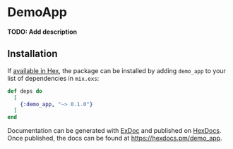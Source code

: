 # DemoApp

**TODO: Add description**

## Installation

If [available in Hex](https://hex.pm/docs/publish), the package can be installed
by adding `demo_app` to your list of dependencies in `mix.exs`:

```elixir
def deps do
  [
    {:demo_app, "~> 0.1.0"}
  ]
end
```

Documentation can be generated with [ExDoc](https://github.com/elixir-lang/ex_doc)
and published on [HexDocs](https://hexdocs.pm). Once published, the docs can
be found at <https://hexdocs.pm/demo_app>.

